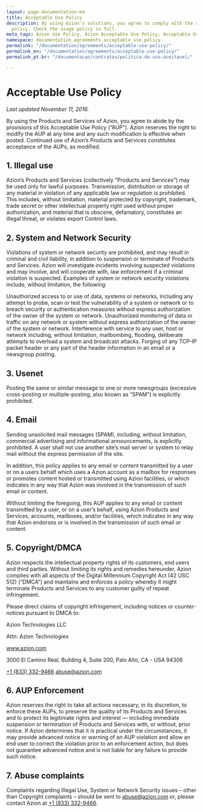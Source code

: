 ```yaml
---
layout: page-documentation-md
title: Acceptable Use Policy
description: By using Azion's solutions, you agree to comply with the acceptable use
  policy. Check the usage policy in full.
meta_tags: Azion Use Policy, Azion Acceptable Use Policy, Acceptable Use Policy
namespace: documentation_agreements_acceptable_use_policy
permalink: "/documentation/agreements/acceptable-use-policy/"
permalink_en: "/documentation/agreements/acceptable-use-policy/"
permalink_pt-br: "/documentacao/contratos/politica-de-uso-aceitavel/"

---
```

# Acceptable **Use Policy**

*Last updated November 11, 2016.*

By using the Products and Services of Azion, you agree to abide by the provisions of this Acceptable Use Policy (“AUP”). Azion reserves the right to modify the AUP at any time and any such modification is effective when posted. Continued use of Azion’s Products and Services constitutes acceptance of the AUPs, as modified.

## 1. Illegal use

Azion’s Products and Services (collectively “Products and Services”) may be used only for lawful purposes. Transmission, distribution or storage of any material in violation of any applicable law or regulation is prohibited. This includes, without limitation, material protected by copyright, trademark, trade secret or other intellectual property right used without proper authorization, and material that is obscene, defamatory, constitutes an illegal threat, or violates export Control laws.

## 2. System and Network Security

Violations of system or network security are prohibited, and may result in criminal and civil liability, in addition to suspension or terminate of Products and Services. Azion will investigate incidents involving suspected violations and may involve, and will cooperate with, law enforcement if a criminal violation is suspected. Examples of system or network security violations include, without limitation, the following:

Unauthorized access to or use of data, systems or networks, including any attempt to probe, scan or test the vulnerability of a system or network or to breach security or authentication measures without express authorization of the owner of the system or network. Unauthorized monitoring of data or traffic on any network or system without express authorization of the owner of the system or network. Interference with service to any user, host or network including, without limitation, mailbombing, flooding, deliberate attempts to overload a system and broadcast attacks. Forging of any TCP-IP packet header or any part of the header information in an email or a newsgroup posting.

## 3. Usenet

Posting the same or similar message to one or more newsgroups (excessive cross-posting or multiple-posting, also known as “SPAM”) is explicitly prohibited.

## 4. Email

Sending unsolicited mail messages (SPAM), including, without limitation, commercial advertising and informational announcements, is explicitly prohibited. A user shall not use another site’s mail server or system to relay mail without the express permission of the site.

In addition, this policy applies to any email or content transmitted by a user or on a users behalf which uses a Azion account as a mailbox for responses or promotes content hosted or transmitted using Azion facilities, or which indicates in any way that Azion was involved in the transmission of such email or content.

Without limiting the foregoing, this AUP applies to any email or content transmitted by a user, or on a user’s behalf, using Azion Products and Services, accounts, mailboxes, and/or facilities, which indicates in any way that Azion endorses or is involved in the transmission of such email or content.

## 5. Copyright/DMCA

Azion respects the intellectual property rights of its customers, end users and third parties. Without limiting its rights and remedies hereunder, Azion complies with all aspects of the Digital Millennium Copyright Act (42 USC 512) (“DMCA”) and maintains and enforces a policy whereby it might terminate Products and Services to any customer guilty of repeat infringement.

Please direct claims of copyright infringement, including notices or counter-notices pursuant to DMCA to:

Azion Technologies LLC

Attn: Azion Technologies

www.azion.com

3000 El Camino Real, Building 4, Suite 200, Palo Alto, CA - USA 94306

[‭+1 (833) 332-9466‬](callto:‭+18333329466‬)
[abuse@azion.com](mailto:abuse@azion.com)



## 6. AUP Enforcement

Azion reserves the right to take all actions necessary, in its discretion, to enforce these AUPs, to preserve the quality of its Products and Services and to protect its legitimate rights and interest — including immediate suspension or termination of Products and Services with, or without, prior notice. If Azion determines that it is practical under the circumstances, it may provide advanced notice or warning of an AUP violation and allow an end user to correct the violation prior to an enforcement action, but does not guarantee advanced notice and is not liable for any failure to provide such notice.

## 7. Abuse complaints

Complaints regarding Illegal Use, System or Network Security issues – other than Copyright complaints – should be sent to abuse@azion.com or, please contact Azion at ‭[‭+1 (833) 332-9466‬](callto:‭+18333329466‬).
